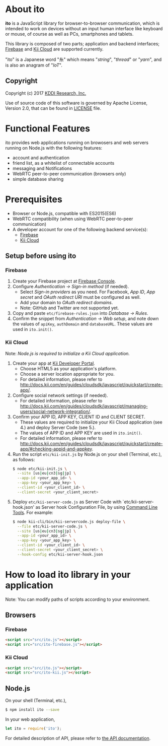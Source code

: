 
# About **ito**

**ito** is a JavaScript library for browser-to-browser communication,
which is intended to work on devices without an input human interface
like keyboard or mouse, of course as well as PCs, smartphones and tablets.

This library is composed of two parts; application and backend interfaces;
[Firebase](https://firebase.google.com) and [Kii Cloud](https://www.kii.com/)
are supported currently.

"ito" is a Japanese word "糸" which means "*string*", "*thread*" or "*yarn*",
and is also an anagram of "*IoT*". 

## Copyright

Copyright (c) 2017 [KDDI Research, Inc.](http://www.kddi-research.jp)

Use of source code of this software is governed by Apache License, Version 2.0,
that can be found in [LICENSE](LICENSE) file.

# Functional Features

ito provides web applications running on browosers and web servers running on
Node.js with the following features:

* account and authentication
* friend list, as a whitelist of connectable accounts
* messaging and Notifications
* WebRTC peer-to-peer communication (browsers only)
* simple database sharing

# Prerequisites

* Browser or Node.js, compatible with ES2015(ES6)
* WebRTC compatibility (when using WebRTC peer-to-peer communication)
* A developer account for one of the following backend service(s):
  * [Firebase](https://firebase.google.com)
  * [Kii Cloud](https://www.kii.com)

## Setup before using ito

### Firebase

1. Create your Firebase project at [Firebase Console](https://console.firebase.google.com).
2. Configure *Authentication -> Sign-in method* (if needed).
    * Select *Sign-in providers* as you need.
    For Facebook, *App ID*, *App secret* and *OAuth redirect URI* must be
    configured as well.
    * Add your domain to *OAuth redirect domains*.
    * Note: GitHub and Twitter are not supported yet.
3. Copy and paste `etc/firebase-rules.json` into *Database -> Rules*.
4. Confirm the snippet from *Authentication -> Web setup*, and note down
    the values of `apiKey`, `authDomain` and `databaseURL`. These values are
    used in `ito.init()`.

### Kii Cloud

Note: *Node.js is required to initialize a Kii Cloud application.*

1. Create your app at [Kii Developer Portal](https://developer.kii.com).
    * Choose HTML5 as your application's platform.
    * Choose a server location appropriate for you.
    * For detailed information, please refer to 
    http://docs.kii.com/en/guides/cloudsdk/javascript/quickstart/create-app/.
2. Configure social network settings (if needed).
    * For detailed information, please refer to
    http://docs.kii.com/en/guides/cloudsdk/javascript/managing-users/social-network-integration/.
3. Confirm your APP ID, APP KEY, CLIENT ID and CLIENT SECRET.
    * These values are required to initialize your Kii Cloud application (see 4.) and
    deploy Server Code (see 5.).
    * The values of APP ID and APP KEY are used in `ito.init()`.
    * For detailed information, please refer to
    http://docs.kii.com/en/guides/cloudsdk/javascript/quickstart/create-app/#checking-appid-and-appkey.
4. Run the script `etc/kii-init.js` by Node.js on your shell (Terminal, etc.), as follows:
    ```bash
    $ node etc/kii-init.js \
      --site [us|eu|cn3|sg|jp] \
      --app-id <your_app_id> \
      --app-key <your_app_key> \
      --client-id <your_client_id> \
      --client-secret <your_client_secret>
    ```
5. Deploy `etc/kii-server-code.js` as Server Code with `etc/kii-server-hook.json' as Server hook
    Configuration File, by using
    [Command Line Tools](http://docs.kii.com/en/guides/commandlinetools/). For example:
    ```bash
    $ node kii-cli/bin/kii-servercode.js deploy-file \
      --file etc/kii-server-code.js \
      --site [us|eu|cn3|sg|jp] \
      --app-id <your_app_id> \
      --app-key <your_app_key> \
      --client-id <your_client_id> \
      --client-secret <your_client_secret> \
      --hook-config etc/kii-server-hook.json
    ```

# How to load **ito** library in your application

Note: You can modify paths of scripts according to your environment.

## Browsers

### Firebase

```html
<script src="src/ito.js"></script>
<script src="src/ito-firebase.js"></script>
```

### Kii Cloud

```html
<script src="src/ito.js"></script>
<script src="src/ito-kii.js"></script>
```

## Node.js

On your shell (Terminal, etc.),

```bash
$ npm install ito --save
```

In your web application,

```js
let ito = require('ito');
```

For detailed description of API, please refer to [the API documentation](API.md).